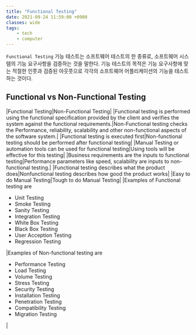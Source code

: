 ```yaml
---
title: "Functional Testing"
date: 2021-09-24 11:59:00 +0900
classes: wide
tags:
    - tech
    - computer
---
```


`Functional Testing` 기능 테스트는 소프트웨어 테스트의 한 종류로, 소프트웨어 시스템의 기능 요구사항을 검증하는 것을 말한다. 기능 테스트의 목적은 기능 요구사항에 맞는 적절한 인풋과 검증된 아웃풋으로 각각의 소프트웨어 어플리케이션의 기능을 테스트하는 것이다.

## Functional vs Non-Functional Testing

|Functional Testing|Non-Functional Testing|
|Functional testing is performed using the functional specification provided by the client and verifies the system against the functional requirements.|Non-Functional testing checks the  Performance, reliability, scalability and other non-functional aspects of the software system.|
|Functional testing is executed first|Non-functional testing should be performed after functional testing|
|Manual Testing or automation tools can be used for functional testing|Using tools will be effective for this testing|
|Business requirements are the inputs to functional testing|Performance parameters like speed, scalability are inputs to non-functional testing.|
|Functional testing describes what the product does|Nonfunctional testing describes how good the product works|
|Easy to do Manual Testing|Tough to do Manual Testing|
|Examples of Functional testing are
<ul><li>Unit Testing</li>
<li>Smoke Testing</li>
<li>Sanity Testing</li>
<li>Integration Testing</li>
<li>White Box Testing</li>
<li>Black Box Testing</li>
<li>User Acception Testing</li>
<li>Regression Testing</li></ul>
|Examples of Non-functional testing are
<ul><li>Performance Testing</li>
<li>Load Testing</li>
<li>Volume Testing</li>
<li>Stress Testing</li>
<li>Security Testing</li>
<li>Installation Testing</li>
<li>Penetration Testing</li>
<li>Compatibility Testing</li>
<li>Migration Testing</li></ul>
|